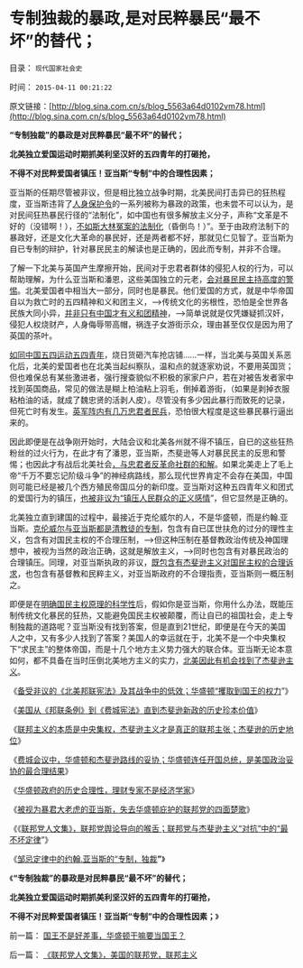 # 专制独裁的暴政,是对民粹暴民“最不坏”的替代；

目录： `现代国家社会史` 

时间： `2015-04-11 00:21:22` 

原文链接：[http://blog.sina.com.cn/s/blog_5563a64d0102vm78.html](http://blog.sina.com.cn/s/blog_5563a64d0102vm78.html)

**“专制独裁”的暴政是对民粹暴民“最不坏”的替代；**

**北美独立爱国运动时期抓美利坚汉奸的五四青年的打砸抢，**

**不得不对民粹爱国者镇压！亚当斯“专制”中的合理性因素；**

亚当斯的任期尽管被非议，但是相比独立战争时期，北美民间打击异已的狂热程度，亚当斯违背了[人身保护令](../../../2013/9/17/HabeasCorpus及欧洲“保王党，君主派”的法理依据.md)的一系列被称为暴政的政策，也未尝不可以认为，是对民间狂热暴民行径的“法制化”，如中国也有很多解放主义分子，声称“文革是不好的（没错啊！），[不如斯大林冤案的法制化](../../../2012/10/27/斯大林主义是法西斯的恶化形态.md)（昏倒鸟！）”。至于由政府法制下的暴政好，还是文化大革命的暴民好，还是两者都不好，那就见仁见智了。亚当斯为自已专制的辩护，针对暴民民主的解读也是正确的，因此而专制，并非不合理。

了解一下北美与英国产生摩擦开始，民间对于忠君者群体的侵犯人权的行为，可以帮助理解，为什么亚当斯和潘恩，这些美国独立的元老，[会对暴民民主持高度的警惕](../../../2010/6/27/democray原意是平民(demos)疯狂(cracy)，区别在人权.md)。北美爱国者中相当大一部分，同时也是暴民。他们爱国的方式，就是中华帝国自以为救亡时的五四精神和义和团主义，——>传统文化的劣根性，恐怕是全世界各民族大同小异，[并非只有中国才有义和团精神](../../../2010/12/26/义和团运动以来的重大错误.md)，——>简单说就是仅凭嫌疑抓汉奸，侵犯人权烧财产，人身侮辱带高帽，祸连子女游街示众，理由甚至仅仅是因为用了英国的茶叶。

[如同中国五四运动五四青年](../../../2012/9/22/义和团的五四精神残害的恐怕只能是同胞.md)，烧日货砸汽车抢店铺……一样，当北美与英国关系恶化后，北美的爱国者也在北美当起纠察队，温和点的就逐家劝说，不要用英国货；但也难保总有某些激进者，强行搜查貌似不积极的家家户户，若在对被告发者家中找到英国商品，常见的做法是糊上柏油粘上羽毛，倒掉着游街，（如果是剥掉衣服粘柏油的话，就成了魏忠贤的活剥人皮）。尽管没有多少因此暴行而致死的记录，但死亡时有发生。[英军阵内有几万忠君者民兵](../../../2011/5/8/北美独立战争简析《爱国者》真假情节.md)，恐怕很大程度是这些暴民暴行逼出来的。

因此即便是在战争刚开始时，大陆会议和北美各州就不得不镇压，自已的这些狂热粉丝的过火行为，在此才有了潘恩，亚当斯，杰斐逊等人对暴民民主的反思和警惕；也因此才有战后北美社会[，与忠君者反革命社群的和解](../../../2011/5/9/独立战争没有保证美国的独立；星条旗歌.md)。如果北美走上了毛上帝“千万不要忘记阶级斗争”的神经病路线，那么现代世界肯定不会存在美国，中国则可能已经是被几个西方殖民帝国瓜分的新印度。亚当斯对这种五四青年义和团式的爱国行为的镇压，[也被非议为“镇压人民群众的正义感情](http://darthvad.blog.sohu.com/252062305.html)”，但它显然是正确的。

北美独立直到建国的过程中，最接近于克伦威尔的人，不是华盛顿，而是约翰.亚当斯。[克伦威尔与亚当斯都是清教徒的专制](../../../2011/3/10/克伦威尔，国王和民粹王.md)，包含有自已匡世扶危的过分的理性主义，包含有对国民主权的不合理压制，——>但这种压制在基督教政治传统及神国理想中，被视为当然的政治正确，这就是解放主义，——>同时也包含有对暴民政治的合理镇压。同理，对亚当斯执政的非议，[既包含有杰斐逊主义对国民主权的合理诉求](../../../2015/2/27/北美和阿根廷，杰斐逊在最强化的户籍制度上建立美国.md)，也包含有基督教和民粹主义，对亚当斯政府的不合理指责，亚当斯则一概压制之。

即便是在[明确国民主权原理的科学性](../../../2014/12/7/国民主权原理被忽略，国民主权所有人缺失，及其国际惯例.md)后，假如你是亚当斯，你用什么办法，既能压制传统文化暴民的狂热，又能避免国民主权被颠覆，而让自已的祖国社会，走上专制独裁的道路呢？亚当斯没有找到答案，但是直到21世纪，即便是在今天的美国人之中，又有多少人找到了答案？美国人的幸运就在于，北美不是一个中央集权下“求民主”的整体帝国，而是十几个地方主义势力强大的联合体。亚当斯无论本意如何，都不具备在当时压倒北美地方主义的实力，[北美因此有机会找到了杰斐逊主义](../../../2013/10/17/立法权根本不存在，及杰斐逊主义，国民主权原理，合法性守恒.md)。

《[备受非议的《北美邦联宪法》及其战争中的低效；华盛顿“攫取到国王的权力](../../../2015/4/1/华盛顿如何在独立战争中“攫取到国王的权力”？.md)”》

《[美国从《邦联条例》到《费城宪法》直到杰斐逊新政的历史珍本价值](../../../2015/4/2/从美国“金色自由”的成功，洞察波兰被瓜分的原因；.md)》

《[联邦主义的本质是中央集权，杰斐逊主义才是真正的联邦主张；杰斐逊的历史地位](../../../2015/4/3/华盛顿和杰斐逊，在美国独立和民主中的分别作用.md)》

《[费城会议中，华盛顿和杰斐逊路线的妥协；华盛顿连任开国总统，是美国政治妥协的最合理结果](../../../2015/4/4/费城会议中，华盛顿和杰斐逊路线的妥协；.md)》

《[华盛顿政府的历史合理性，理财专家不是经济学家](../../../2015/4/5/华盛顿政府的历史合理性，汉密尔顿不是经济学家；.md)》

《[被视为暴君大老虎的亚当斯，失去华盛顿庇护的联邦党的四面楚歌](../../../2015/4/6/被视为暴君大老虎的亚当斯，失去华盛顿庇护的联邦党的四面楚歌；.md)》

《《[联邦党人文集》，联邦党舆论导向的喉舌；联邦党与杰斐逊主义“对抗”中的“最不坏定律](../../../2015/4/11/《联邦党人文集》，美国的联邦党，联邦主义.md)”》

《[邹忌定律中的约翰.亚当斯的“专制，独裁](../../../2015/4/9/邹忌定律中的约翰.亚当斯的“专制，独裁”.md)**”**》

《**“专制独裁”的暴政是对民粹暴民“最不坏”的替代；**

**北美独立爱国运动时期抓美利坚汉奸的五四青年的打砸抢，**

**不得不对民粹爱国者镇压！亚当斯“专制”中的合理性因素；**》

前一篇： [国王不是好差事，华盛顿干嘛要当国王？](../../../2015/4/11/国王不是好差事，华盛顿干嘛要当国王？.md)

后一篇： [《联邦党人文集》，美国的联邦党，联邦主义](../../../2015/4/11/《联邦党人文集》，美国的联邦党，联邦主义.md)

